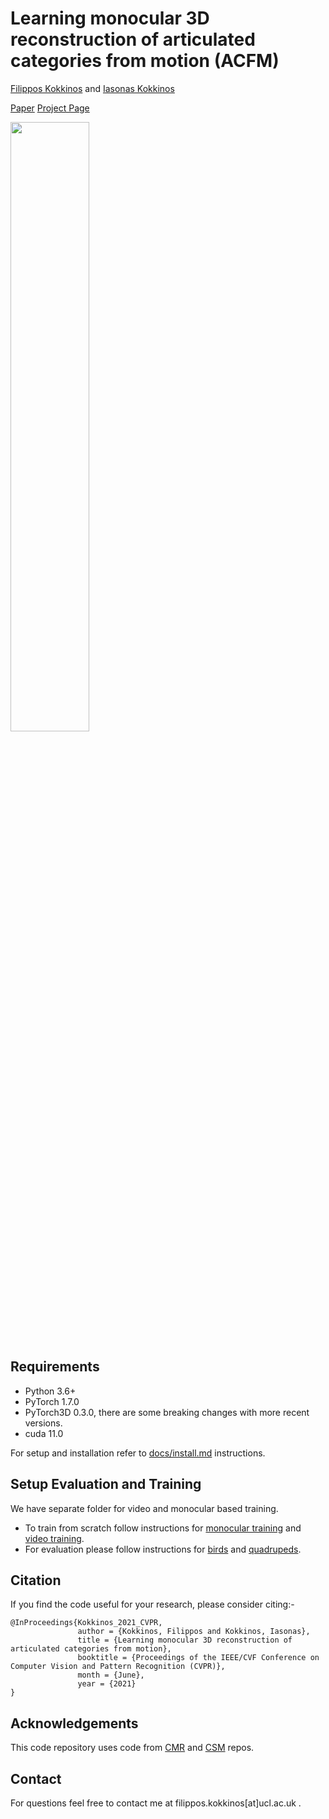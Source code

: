 # Learning monocular 3D reconstruction of articulated categories from motion (ACFM)
[Filippos Kokkinos](https://fkokkinos.github.io/)  and [Iasonas Kokkinos](http://www0.cs.ucl.ac.uk/staff/I.Kokkinos/)

[Paper](https://arxiv.org/abs/2103.16352)
[Project Page](https://fkokkinos.github.io/video_3d_reconstruction/)

<img src="https://fkokkinos.github.io/video_3d_reconstruction/resources/images/teaser2.jpg" width="50%">

## Requirements
* Python 3.6+
* PyTorch 1.7.0
* PyTorch3D 0.3.0, there are some breaking changes with more recent versions.
* cuda 11.0

For setup and installation refer to [docs/install.md](docs/install.md) instructions.


## Setup Evaluation and Training
We have separate folder for video and monocular based training.

* To train from scratch follow instructions for [monocular training](docs/setup_monocular.md) and [video training](docs/setup_video.md).
* For evaluation please follow instructions for [birds](docs/setup_monocular.md) and [quadrupeds](docs/setup_video.md).


## Citation
If you find the code useful for your research, please consider citing:-
```
@InProceedings{Kokkinos_2021_CVPR,
               author = {Kokkinos, Filippos and Kokkinos, Iasonas},
               title = {Learning monocular 3D reconstruction of articulated categories from motion},
               booktitle = {Proceedings of the IEEE/CVF Conference on Computer Vision and Pattern Recognition (CVPR)},
               month = {June},
               year = {2021}
}
```

## Acknowledgements
This code repository uses code from [CMR](https://github.com/akanazawa/cmr/) and [CSM](https://github.com/nileshkulkarni/csm/) repos.

## Contact
For questions feel free to contact me at filippos.kokkinos[at]ucl.ac.uk .
